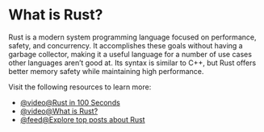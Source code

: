 # What is Rust?

Rust is a modern system programming language focused on performance, safety, and concurrency. It accomplishes these goals without having a garbage collector, making it a useful language for a number of use cases other languages aren’t good at. Its syntax is similar to C++, but Rust offers better memory safety while maintaining high performance.

Visit the following resources to learn more:

- [@video@Rust in 100 Seconds](https://youtu.be/5C_HPTJg5ek?si=PaSQpOc62aVrH0Yl)
- [@video@What is Rust?](https://www.youtube.com/watch?v=R33h77nrMqc)
- [@feed@Explore top posts about Rust](https://app.daily.dev/tags/rust?ref=roadmapsh)
